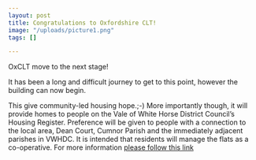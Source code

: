 ```yaml
---
layout: post
title: Congratulations to Oxfordshire CLT!
image: "/uploads/picture1.png"
tags: []

---
```

OxCLT move to the next stage!

It has been a long and difficult journey to get to this point, however the building can now begin.

This give community-led housing hope.;-)                          More importantly though, it will provide homes to people on the Vale of White Horse District Council’s Housing Register. Preference will be given to people with a connection to the local area, Dean Court, Cumnor Parish and the immediately adjacent parishes in VWHDC. It is intended that residents will manage the flats as a co-operative. For more information [please follow this link](https://www.oclt.org.uk/news/) 